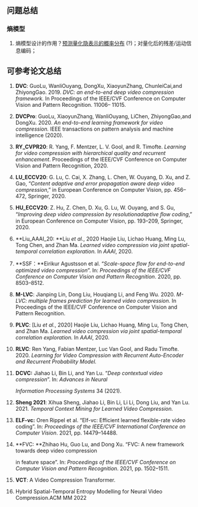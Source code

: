 ## 问题总结

### 熵模型

1. 熵模型设计的作用？<u>预测量化隐表示的概率分布</u> (?)；对量化后的残差/运动信息编码；



## 可参考论文总结

1. **DVC**:  GuoLu, WanliOuyang, DongXu, XiaoyunZhang, ChunleiCai,and ZhiyongGao. 2019. *DVC: an end-to-end deep video compression framework.* In Proceedings of the IEEE/CVF Conference on Computer Vision and Pattern Recognition. 11006– 11015.

2. **DVCPro**: GuoLu, XiaoyunZhang, WanliOuyang, LiChen, ZhiyongGao,and DongXu. 2020. *An end-to-end learning framework for video compression.* IEEE transactions on pattern analysis and machine intelligence (2020).

3. **RY_CVPR20**: R. Yang, F. Mentzer, L. V. Gool, and R. Timofte. *Learning for video compression with hierarchical quality and recurrent enhancement*. Proceedings of the IEEE/CVF Conference on Computer Vision and Pattern Recognition, 2020.

4. **LU_ECCV20**: G. Lu, C. Cai, X. Zhang, L. Chen, W. Ouyang, D. Xu, and Z. Gao, “*Content adaptive and error propagation aware deep video compression*,” in European Conference on Computer Vision, pp. 456–472, Springer, 2020.

5. **HU_ECCV20**: Z. Hu, Z. Chen, D. Xu, G. Lu, W. Ouyang, and S. Gu, “*Improving deep video compression by resolutionadaptive ﬂow coding*,” in European Conference on Computer Vision, pp. 193–209, Springer, 2020.

6. **Liu_AAAI_20: **Liu *et al.*, 2020 Haojie Liu, Lichao Huang, Ming Lu, Tong Chen, and Zhan Ma. *Learned video compression via joint spatial-temporal correlation exploration.* In *AAAI*, 2020.

7. **SSF：**Eirikur Agustsson et al. “*Scale-space flow for end-to-end optimized video compression*”. In: *Proceedings of the IEEE/CVF Conference on Computer Vision and Pattern Recognition*. 2020, pp. 8503–8512.

8. **M-LVC**: Jianping Lin, Dong Liu, Houqiang Li, and Feng Wu. 2020. *M-LVC: multiple frames prediction for learned video compression.* In Proceedings of the IEEE/CVF Conference on Computer Vision and Pattern Recognition.

9. **PLVC**: [Liu *et al.*, 2020] Haojie Liu, Lichao Huang, Ming Lu, Tong Chen, and Zhan Ma. *Learned video compression via joint spatial-temporal correlation exploration.* In *AAAI*, 2020.

10. **RLVC**: Ren Yang, Fabian Mentzer, Luc Van Gool, and Radu Timofte. 2020. *Learning for Video Compression with Recurrent Auto-Encoder and Recurrent Probability Model.*

11. **DCVC:** Jiahao Li, Bin Li, and Yan Lu. “*Deep contextual video compression*”. In: *Advances in Neural*

    *Information Processing Systems* 34 (2021). 

12. **Sheng 2021**: Xihua Sheng, Jiahao Li, Bin Li, Li Li, Dong Liu, and Yan Lu. 2021. *Temporal Context Mining for Learned Video Compression.*

13. **ELF-vc:** Oren Rippel et al. “Elf-vc: Efficient learned flexible-rate video coding”. In: *Proceedings of the IEEE/CVF International Conference on Computer Vision*. 2021, pp. 14479–14488.

14. **FVC: **Zhihao Hu, Guo Lu, and Dong Xu. “FVC: A new framework towards deep video compression

    in feature space”. In: *Proceedings of the IEEE/CVF Conference on Computer Vision and Pattern Recognition*. 2021, pp. 1502–1511.

15. **VCT**: A Video Compression Transformer.

16. Hybrid Spatial-Temporal Entropy Modelling for Neural Video Compression.ACM MM 2022


